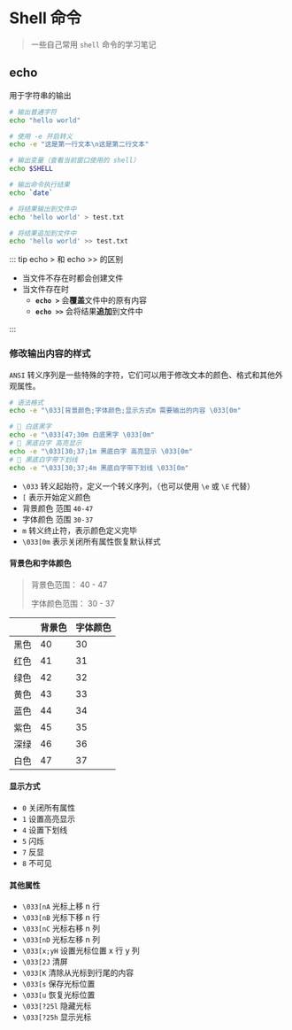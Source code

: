 <BackTop />

# Shell 命令

> 一些自己常用 `shell` 命令的学习笔记

## echo

用于字符串的输出

```sh
# 输出普通字符
echo "hello world"

# 使用 -e 开启转义
echo -e "这是第一行文本\n这是第二行文本"

# 输出变量（查看当前窗口使用的 shell）
echo $SHELL

# 输出命令执行结果
echo `date`

# 将结果输出到文件中
echo 'hello world' > test.txt

# 将结果追加到文件中
echo 'hello world' >> test.txt
```

::: tip echo > 和 echo >> 的区别

- 当文件不存在时都会创建文件
- 当文件存在时
  - **`echo >`** 会**覆盖**文件中的原有内容
  - **`echo >>`** 会将结果**追加**到文件中

:::

### 修改输出内容的样式

`ANSI` 转义序列是一些特殊的字符，它们可以用于修改文本的颜色、格式和其他外观属性。

```sh
# 语法格式
echo -e "\033[背景颜色;字体颜色;显示方式m 需要输出的内容 \033[0m"

# 🌰 白底黑字
echo -e "\033[47;30m 白底黑字 \033[0m"
# 🌰 黑底白字 高亮显示
echo -e "\033[30;37;1m 黑底白字 高亮显示 \033[0m"
# 🌰 黑底白字带下划线
echo -e "\033[30;37;4m 黑底白字带下划线 \033[0m"
```

- `\033` 转义起始符，定义一个转义序列，（也可以使用 `\e` 或 `\E` 代替）
- `[` 表示开始定义颜色
- 背景颜色 范围 `40-47`
- 字体颜色 范围 `30-37`
- `m` 转义终止符，表示颜色定义完毕
- `\033[0m` 表示关闭所有属性恢复默认样式

#### 背景色和字体颜色

> 背景色范围： 40 - 47
>
> 字体颜色范围： 30 - 37

|      | 背景色 | 字体颜色 |
| ---- | ------ | -------- |
| 黑色 | 40     | 30       |
| 红色 | 41     | 31       |
| 绿色 | 42     | 32       |
| 黄色 | 43     | 33       |
| 蓝色 | 44     | 34       |
| 紫色 | 45     | 35       |
| 深绿 | 46     | 36       |
| 白色 | 47     | 37       |

#### 显示方式

- `0` 关闭所有属性
- `1` 设置高亮显示
- `4` 设置下划线
- `5` 闪烁
- `7` 反显
- `8` 不可见

#### 其他属性

- `\033[nA` 光标上移 n 行
- `\033[nB` 光标下移 n 行
- `\033[nC` 光标右移 n 列
- `\033[nD` 光标左移 n 列
- `\033[x;yH` 设置光标位置 x 行 y 列
- `\033[2J` 清屏
- `\033[K` 清除从光标到行尾的内容
- `\033[s` 保存光标位置
- `\033[u` 恢复光标位置
- `\033[?25l` 隐藏光标
- `\033[?25h` 显示光标
